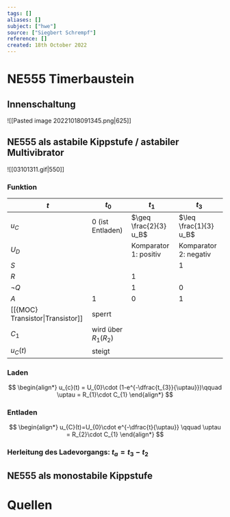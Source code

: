 ```yaml
---
tags: []
aliases: []
subject: ["hwe"]
source: ["Siegbert Schrempf"]
reference: []
created: 18th October 2022
---
```


# NE555 Timerbaustein
## Innenschaltung
![[Pasted image 20221018091345.png|625]]
## NE555 als astabile Kippstufe / astabiler Multivibrator
![[03101311.gif|550]]
### Funktion
| $t$                              | $t_{0}$                  | $t_1$                  | $t_3$                  |
| -------------------------------- | ------------------------ | ---------------------- | ---------------------- |
| $u_{C}$                          | 0 (ist Entladen)         | $\geq \frac{2}{3} u_B$ | $\leq \frac{1}{3} u_B$ |
| $U_{D}$                          |                          | Komparator 1: positiv  | Komparator 2: negativ  |
| $S$                              |                          |                        |  1                      |
| $R$                              |                          | 1                      |                        |
| $\neg Q$                         |                          | 1                      |  0                      |
| $A$                              | 1                        | 0                      | 1                      |
| [[{MOC} Transistor\|Transistor]] | sperrt                   |                        |                        |
| $C_{1}$                          | wird über $R_{1}(R_{2})$ |                        |                        |
| $u_{C}(t)$                       | steigt                   |                        |                        |

### Laden
$$
\begin{align*}
u_{c}(t) = U_{0}\cdot (1-e^{-\dfrac{t_{3}}{\uptau}})\qquad \uptau = R_{1}\cdot C_{1}
\end{align*}
$$
### Entladen
$$
\begin{align*}
u_{C}(t)=U_{0}\cdot e^{-\dfrac{t}{\uptau}} \qquad \uptau = R_{2}\cdot C_{1}
\end{align*}
$$

### Herleitung des Ladevorgangs: $t_{a} = t_{3}-t_{2}$

## NE555 als monostabile Kippstufe
# Quellen
